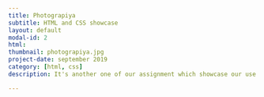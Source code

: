 ```yaml
---
title: Photograpiya
subtitle: HTML and CSS showcase
layout: default
modal-id: 2
html: 
thumbnail: photograpiya.jpg
project-date: september 2019
category: [html, css]
description: It's another one of our assignment which showcase our use of flexbox, grids and media queries.

---
```

